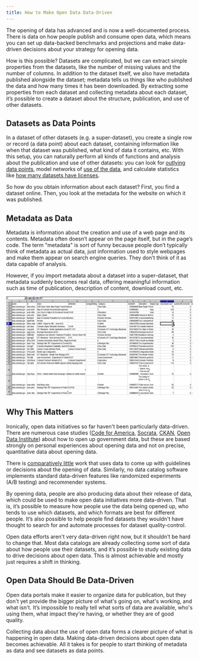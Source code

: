 ```yaml
---
title: How to Make Open Data Data-Driven
---
```

<!-- For the winter issue of Socrata's magazine -->

The opening of data has advanced and is now a well-documented process. There is data on how people publish and consume open data, which means you can set up data-backed benchmarks and projections and make data-driven decisions about your strategy for opening data.

How is this possible? Datasets are complicated, but we can extract simple properties from the datasets, like the number of missing values and the number of columns. In addition to the dataset itself, we also have metadata published alongside the dataset; metadata tells us things like who published the data and how many times it has been downloaded. By extracting some properties from each dataset and collecting metadata about each dataset, it’s possible to create a dataset about the structure, publication, and use of other datasets.

## Datasets as Data Points

In a dataset of other datasets (e.g. a super-dataset), you create a single row or record (a data point) about each dataset, containing information like when that dataset was published, what kind of data it contains, etc. With this setup, you can naturally perform all kinds of functions and analysis about the publication and use of other datasets: you can look for [outlying data points](http://thomaslevine.com/!/socrata-users/), model networks of [use of the data](http://www.chriswhong.com/nycopendata/), and calculate statistics like [how many datasets have licenses](http://thomaslevine.com/!/open-data-licensing).

So how do you obtain information about each dataset? First, you find a dataset online. Then, you look at the metadata for the website on which it was published. 

## Metadata as Data
Metadata is information about the creation and use of a web page and its contents. Metadata often doesn’t appear on the page itself, but in the page’s code. The term "metadata" is sort of funny because people don’t typically think of metadata as actual data, just information used to style webpages and make them appear on search engine queries. They don’t think of it as data capable of analysis. 

However, if you import metadata about a dataset into a super-dataset, that metadata suddenly becomes real data, offering meaningful information such as time of publication, description of content, download count, etc.

![Metadata in a spreadsheet](spreadsheet-spreadsheet.png)

## Why This Matters

Ironically, open data initiatives so far haven't been particularly data-driven. There are numerous case studies
([Code for America](http://beyondtransparency.org/),
[Socrata](http://www.socrata.com/case-studies/),
[CKAN](http://ckan.org/case-studies/),
[Open Data Institute](http://theodi.org/case-studies))
about how to open up government data, but these are based strongly on personal experiences about opening data and not on precise, quantitative data about opening data.

There is [comparatively little](http://thomaslevine.com/open-data) work that uses data to come up with guidelines or decisions about the opening of data. Similarly, no data catalog software implements standard data-driven features like randomized experiments (A/B testing) and recommender systems.

By opening data, people are also producing data about their release of data, which could be used to make open data initiatives more data-driven. That is, it’s possible to measure how people use the data being opened up, who tends to use which datasets, and which formats are best for different people. It’s also possible to help people find datasets they wouldn't have thought to search for and automate processes for dataset quality-control.

Open data efforts aren't very data-driven right now, but it shouldn't be hard to change that. Most data catalogs are already collecting some sort of data about how people use their datasets, and it’s possible to study existing data to drive decisions about open data. This is almost achievable and mostly just requires a shift in thinking.

## Open Data Should Be Data-Driven

Open data portals make it easier to organize data for publication, but they don't yet provide the bigger picture of what's going on, what's working, and what isn't. It’s impossible to really tell what sorts of data are available, who's using them, what impact they're having, or whether they are of good quality.

Collecting data about the use of open data forms a clearer picture of what is happening in open data. Making data-driven decisions about open data becomes achievable. All it takes is for people to start thinking of metadata as data and see datasets as data points.
